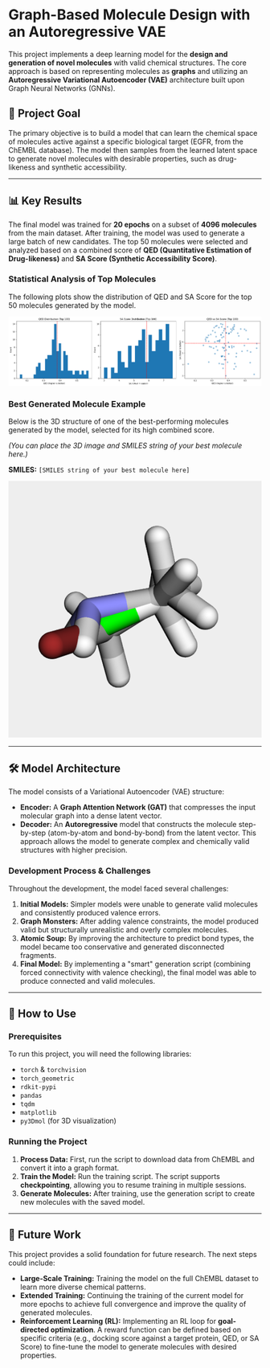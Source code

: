 # Graph-Based Molecule Design with an Autoregressive VAE

This project implements a deep learning model for the **design and generation of novel molecules** with valid chemical structures. The core approach is based on representing molecules as **graphs** and utilizing an **Autoregressive Variational Autoencoder (VAE)** architecture built upon Graph Neural Networks (GNNs).

## 🎯 Project Goal

The primary objective is to build a model that can learn the chemical space of molecules active against a specific biological target (EGFR, from the ChEMBL database). The model then samples from the learned latent space to generate novel molecules with desirable properties, such as drug-likeness and synthetic accessibility.

***

## 📊 Key Results

The final model was trained for **20 epochs** on a subset of **4096 molecules** from the main dataset. After training, the model was used to generate a large batch of new candidates. The top 50 molecules were selected and analyzed based on a combined score of **QED (Quantitative Estimation of Drug-likeness)** and **SA Score (Synthetic Accessibility Score)**.

### Statistical Analysis of Top Molecules

The following plots show the distribution of QED and SA Score for the top 50 molecules generated by the model.

![Statistical Analysis of Top Molecules](./analysis_plots.png)

### Best Generated Molecule Example

Below is the 3D structure of one of the best-performing molecules generated by the model, selected for its high combined score.

*(You can place the 3D image and SMILES string of your best molecule here.)*

**SMILES:** `[SMILES string of your best molecule here]`

![3D Structure of the Best Generated Molecule](./best_molecule_3d.png)

***

## 🛠️ Model Architecture

The model consists of a Variational Autoencoder (VAE) structure:

* **Encoder:** A **Graph Attention Network (GAT)** that compresses the input molecular graph into a dense latent vector.
* **Decoder:** An **Autoregressive** model that constructs the molecule step-by-step (atom-by-atom and bond-by-bond) from the latent vector. This approach allows the model to generate complex and chemically valid structures with higher precision.

### Development Process & Challenges

Throughout the development, the model faced several challenges:
1.  **Initial Models:** Simpler models were unable to generate valid molecules and consistently produced valence errors.
2.  **Graph Monsters:** After adding valence constraints, the model produced valid but structurally unrealistic and overly complex molecules.
3.  **Atomic Soup:** By improving the architecture to predict bond types, the model became too conservative and generated disconnected fragments.
4.  **Final Model:** By implementing a "smart" generation script (combining forced connectivity with valence checking), the final model was able to produce connected and valid molecules.

***

## 🚀 How to Use

### Prerequisites
To run this project, you will need the following libraries:
- `torch` & `torchvision`
- `torch_geometric`
- `rdkit-pypi`
- `pandas`
- `tqdm`
- `matplotlib`
- `py3Dmol` (for 3D visualization)

### Running the Project
1.  **Process Data:** First, run the script to download data from ChEMBL and convert it into a graph format.
2.  **Train the Model:** Run the training script. The script supports **checkpointing**, allowing you to resume training in multiple sessions.
3.  **Generate Molecules:** After training, use the generation script to create new molecules with the saved model.

***

## 🔮 Future Work

This project provides a solid foundation for future research. The next steps could include:

* **Large-Scale Training:** Training the model on the full ChEMBL dataset to learn more diverse chemical patterns.
* **Extended Training:** Continuing the training of the current model for more epochs to achieve full convergence and improve the quality of generated molecules.
* **Reinforcement Learning (RL):** Implementing an RL loop for **goal-directed optimization**. A reward function can be defined based on specific criteria (e.g., docking score against a target protein, QED, or SA Score) to fine-tune the model to generate molecules with desired properties.
